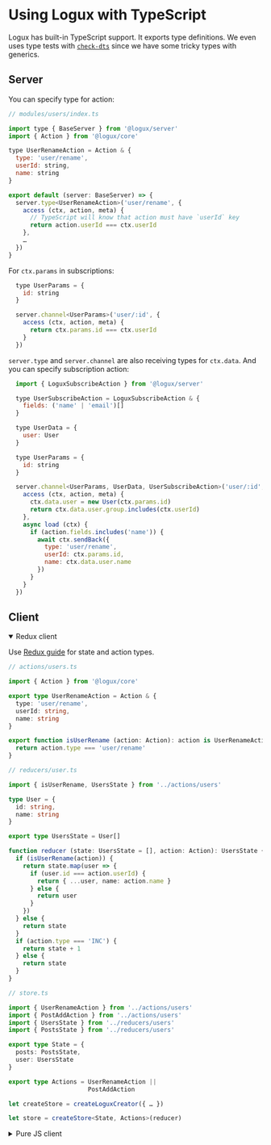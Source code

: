 # Using Logux with TypeScript

Logux has built-in TypeScript support. It exports type definitions. We even uses type tests with [`check-dts`](https://github.com/ai/check-dts) since we have some tricky types with generics.


## Server

You can specify type for action:

```js
// modules/users/index.ts

import type { BaseServer } from '@logux/server'
import { Action } from '@logux/core'

type UserRenameAction = Action & {
  type: 'user/rename',
  userId: string,
  name: string
}

export default (server: BaseServer) => {
  server.type<UserRenameAction>('user/rename', {
    access (ctx, action, meta) {
      // TypeScript will know that action must have `userId` key
      return action.userId === ctx.userId
    },
    …
  })
}
```

For `ctx.params` in subscriptions:

```js
  type UserParams = {
    id: string
  }

  server.channel<UserParams>('user/:id', {
    access (ctx, action, meta) {
      return ctx.params.id === ctx.userId
    }
  })
```

`server.type` and `server.channel` are also receiving types for `ctx.data`. And you can specify subscription action:

```js
  import { LoguxSubscribeAction } from '@logux/server'

  type UserSubscribeAction = LoguxSubscribeAction & {
    fields: ('name' | 'email')[]
  }

  type UserData = {
    user: User
  }

  type UserParams = {
    id: string
  }

  server.channel<UserParams, UserData, UserSubscribeAction>('user/:id', {
    access (ctx, action, meta) {
      ctx.data.user = new User(ctx.params.id)
      return ctx.data.user.group.includes(ctx.userId)
    },
    async load (ctx) {
      if (action.fields.includes('name')) {
        await ctx.sendBack({
          type: 'user/rename',
          userId: ctx.params.id,
          name: ctx.data.user.name
        })
      }
    }
  })
```


## Client

<details open><summary>Redux client</summary>

Use [Redux guide](https://redux.js.org/recipes/usage-with-typescript) for state and action types.

```ts
// actions/users.ts

import { Action } from '@logux/core'

export type UserRenameAction = Action & {
  type: 'user/rename',
  userId: string,
  name: string
}

export function isUserRename (action: Action): action is UserRenameAction {
  return action.type === 'user/rename'
}
```

```ts
// reducers/user.ts

import { isUserRename, UsersState } from '../actions/users'

type User = {
  id: string,
  name: string
}

export type UsersState = User[]

function reducer (state: UsersState = [], action: Action): UsersState {
  if (isUserRename(action)) {
    return state.map(user => {
      if (user.id === action.userId) {
        return { ...user, name: action.name }
      } else {
        return user
      }
    })
  } else {
    return state
  }
  if (action.type === 'INC') {
    return state + 1
  } else {
    return state
  }
}
```

```ts
// store.ts

import { UserRenameAction } from '../actions/users'
import { PostAddAction } from '../actions/users'
import { UsersState } from '../reducers/users'
import { PostsState } from '../reducers/users'

export type State = {
  posts: PostsState,
  user: UsersState
}

export type Actions = UserRenameAction ||
                      PostAddAction

let createStore = createLoguxCreator({ … })

let store = createStore<State, Actions>(reducer)
```

</details>
<details><summary>Pure JS client</summary>

You need to define user-defined type guards for action types:

```ts
import { Action } from '@logux/core'

type UserRenameAction = Action & {
  type: 'user/rename',
  userId: string,
  name: string
}

function isUserRename (action): action is UserRenameAction {
  return action.type === 'user/rename'
}

app.log.on('add', action => {
  if (isUserRename(action)) {
    document.title = action.name
  }
})
```

</details>
